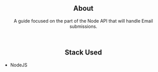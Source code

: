 <h2 align="center"> About </h2>
<p align="center"> A guide focused on the part of the Node API that will handle Email submissions. </p>
<br>

<h2 align="center"> Stack Used </h2>

- NodeJS
